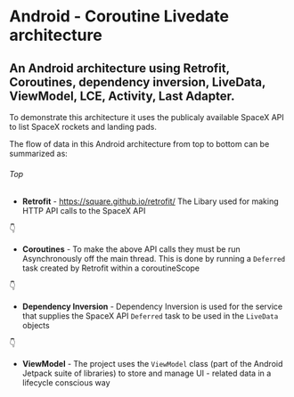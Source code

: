 # Android - Coroutine Livedate architecture
## An Android architecture using Retrofit, Coroutines, dependency inversion, LiveData,  ViewModel, LCE, Activity, Last Adapter.

To demonstrate this architecture it uses the publicaly available SpaceX API to list SpaceX rockets and landing pads.




The flow of data in this Android architecture from top to bottom can be summarized as:

###### Top

- **Retrofit** - https://square.github.io/retrofit/
The Libary used for making HTTP API calls to the SpaceX API

:point_down:

- **Coroutines** - To make the above API calls they must be run Asynchronously off the main thread. This is done by running a `Deferred` task created by Retrofit within a coroutineScope

:point_down:

- **Dependency Inversion** - Dependency Inversion is used for the service that supplies the SpaceX API `Deferred` task to be used in the `LiveData` objects

:point_down:

- **ViewModel** - The project uses the `ViewModel` class (part of the Android Jetpack suite of libraries) to store and manage UI - related data in a lifecycle conscious way







